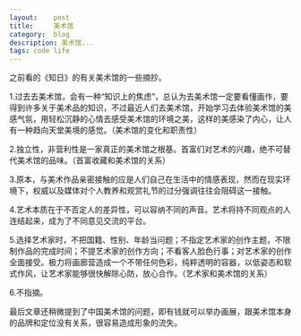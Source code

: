 ```yaml
---
layout:    post
title:     美术馆
category:  blog
description: 美术馆...
tags: code life
---
```

之前看的《知日》的有关美术馆的一些摘抄。

1.过去去美术馆，会有一种“知识上的焦虑”，总认为去美术馆一定要看懂画作，要得到许多关于美术品的知识，不过最近人们去美术馆，开始学习去体验美术馆的美感气氛，用轻松沉静的心情去感受美术馆的环境之美，这样的美感染了内心，让人有一种趋向天堂美境的感觉。（美术馆的变化和职责性）

2.独立性，非营利性是一家真正的美术馆之根基。首富们对艺术的兴趣，绝不可替代美术馆的品味。（首富收藏和美术馆的关系）

3.原本，与美术作品亲密接触的应是人们自己在生活中的情感表现，然而在现实环境下，权威以及媒体对个人教养和观赏礼节的过分强调往往会阻碍这一接触。

4.艺术本质在于不否定人的差异性，可以容纳不同的声音。艺术将持不同观点的人连结起来，成为了不同意见交流的平台。

5.选择艺术家时，不把国籍、性别、年龄当问题；不指定艺术家的创作主题，不限制作品的完成时间；不提艺术家的创作方向；不看客人脸色行事；对艺术家的创作全面接受。极力将画廊营造成一个不带任何色彩，纯粹透明的容器，以低姿态和软式作风，让艺术家能够很快解除心防，放心合作。（艺术家和美术馆的关系）

6.不指摘。

最后文章还稍微提到了中国美术馆的问题，即有钱就可以举办画展，跟美术馆本身的品牌和定位没有关系，很容易造成形象的流失。